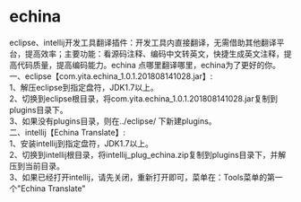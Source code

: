 # echina
eclipse、intellij开发工具翻译插件：开发工具内直接翻译，无需借助其他翻译平台，提高效率；主要功能：看源码注释、编码中文转英文，快捷生成英文注释，提高代码质量，提高编码能力。echina 点哪里翻译哪里，echina为了更好的你。<br>
一、eclipse【com.yita.echina_1.0.1.201808141028.jar】:<br>
1、解压eclipse到指定盘符，JDK1.7以上。<br>
2、切换到eclipse根目录，将com.yita.echina_1.0.1.201808141028.jar复制到plugins目录下。<br>
3、如果没有plugins目录，则在../eclipse/ 下新建plugins。<br>
二、intellij【Echina Translate】:<br>
1、安装intellij到指定盘符，JDK1.7以上。<br>
2、切换到intellij根目录，将intellij_plug_echina.zip复制到plugins目录下，并解压到当前目录。<br>
3、如果已经打开intellij，请先关闭，重新打开即可，菜单在：Tools菜单的第一个"Echina Translate"<br><br>

